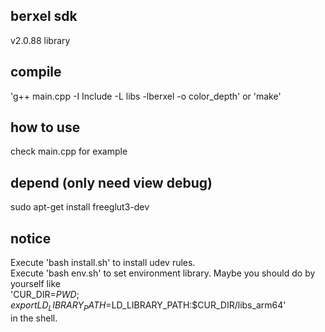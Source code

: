 ## berxel sdk  
v2.0.88 library 

## compile  
'g++ main.cpp -I Include -L libs -lberxel -o color_depth' or 'make'

## how to use
check main.cpp for example

## depend (only need view debug)
sudo apt-get install freeglut3-dev

## notice
Execute 'bash install.sh' to install udev rules.   
Execute 'bash env.sh' to set environment library.
Maybe you should do by yourself like  
'CUR_DIR=$PWD; export LD_LIBRARY_PATH=$LD_LIBRARY_PATH:$CUR_DIR/libs_arm64'  
in the shell.
